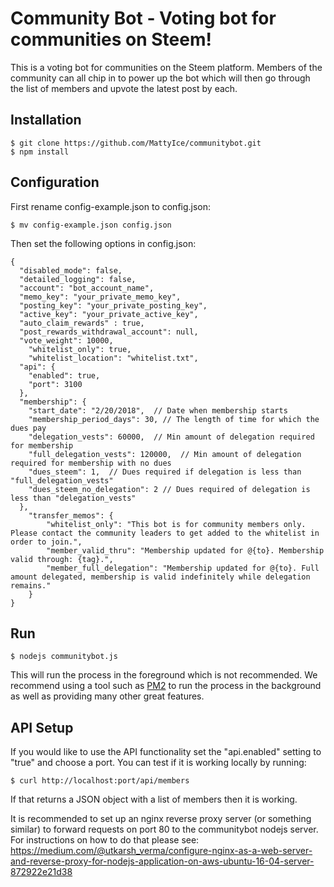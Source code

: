 # Community Bot - Voting bot for communities on Steem!

This is a voting bot for communities on the Steem platform. Members of the community can all chip in to power up the bot which will then go through the list of members and upvote the latest post by each. 

## Installation
```
$ git clone https://github.com/MattyIce/communitybot.git
$ npm install
```

## Configuration
First rename config-example.json to config.json:
```
$ mv config-example.json config.json
```

Then set the following options in config.json:
```
{
  "disabled_mode": false,
  "detailed_logging": false,
  "account": "bot_account_name",
  "memo_key": "your_private_memo_key",
  "posting_key": "your_private_posting_key",
  "active_key": "your_private_active_key",
  "auto_claim_rewards" : true,
  "post_rewards_withdrawal_account": null,
  "vote_weight": 10000,
	"whitelist_only": true,
	"whitelist_location": "whitelist.txt",
  "api": {
    "enabled": true,
    "port": 3100
  },
  "membership": {
    "start_date": "2/20/2018",  // Date when membership starts
    "membership_period_days": 30, // The length of time for which the dues pay
    "delegation_vests": 60000,  // Min amount of delegation required for membership
    "full_delegation_vests": 120000,  // Min amount of delegation required for membership with no dues
    "dues_steem": 1,  // Dues required if delegation is less than "full_delegation_vests"
    "dues_steem_no_delegation": 2 // Dues required of delegation is less than "delegation_vests"
  },
	"transfer_memos": {
		"whitelist_only": "This bot is for community members only. Please contact the community leaders to get added to the whitelist in order to join.",
		"member_valid_thru": "Membership updated for @{to}. Membership valid through: {tag}.",
		"member_full_delegation": "Membership updated for @{to}. Full amount delegated, membership is valid indefinitely while delegation remains."
	}
}
```
## Run
```
$ nodejs communitybot.js
```

This will run the process in the foreground which is not recommended. We recommend using a tool such as [PM2](http://pm2.keymetrics.io/) to run the process in the background as well as providing many other great features.

## API Setup
If you would like to use the API functionality set the "api.enabled" setting to "true" and choose a port. You can test if it is working locally by running:

```
$ curl http://localhost:port/api/members
```

If that returns a JSON object with a list of members then it is working.

It is recommended to set up an nginx reverse proxy server (or something similar) to forward requests on port 80 to the communitybot nodejs server. For instructions on how to do that please see: https://medium.com/@utkarsh_verma/configure-nginx-as-a-web-server-and-reverse-proxy-for-nodejs-application-on-aws-ubuntu-16-04-server-872922e21d38
